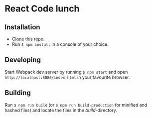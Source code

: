 # React Code lunch

## Installation

- Clone this repo.
- Run `$ npm install` in a console of your choice.

## Developing

Start Webpack dev server by running `$ npm start` and open `http://localhost:8080/index.html` in your favourite browser.

## Building

Run `$ npm run build` (or `$ npm run build-production` for minified and hashed files) and locate the files in the *build*-directory.
